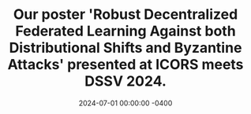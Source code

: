 ---
title: Our poster '<b>Robust Decentralized Federated Learning Against both Distributional Shifts and Byzantine Attacks</b>' presented at ICORS meets DSSV 2024.
date: 2024-07-01 00:00:00 -0400
---